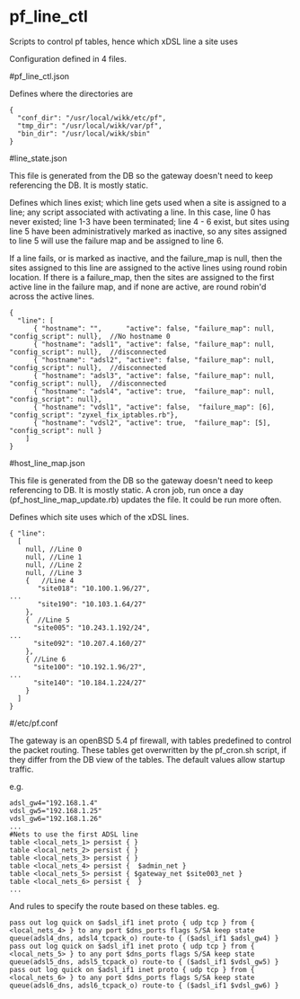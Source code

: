 # pf_line_ctl
Scripts to control pf tables, hence which xDSL line a site uses

Configuration defined in 4 files. 

#pf_line_ctl.json

Defines where the directories are
```
{
  "conf_dir": "/usr/local/wikk/etc/pf",
  "tmp_dir": "/usr/local/wikk/var/pf",
  "bin_dir": "/usr/local/wikk/sbin"
}
```

#line_state.json

This file is generated from the DB so the gateway doesn't need to keep referencing the DB. It is mostly static.

Defines which lines exist; which line gets used when a site is assigned to a line; any script associated with activating a line.
In this case, line 0 has never existed; line 1-3 have been terminated; line 4 - 6 exist, but sites using line 5 have been administratively marked as inactive, so any sites assigned to line 5 will use the failure map and be assigned to line 6.

If a line fails, or is marked as inactive, and the failure_map is null, then the sites assigned to this line are assigned to the active lines using round robin location. If there is a failure_map, then the sites are assigned to the first active line in the failure map, and if none are active, are round robin'd across the active lines.
```
{ 
  "line": [
      { "hostname": "",      "active": false, "failure_map": null, "config_script": null},  //No hostname 0
      { "hostname": "adsl1", "active": false, "failure_map": null, "config_script": null},  //disconnected
      { "hostname": "adsl2", "active": false, "failure_map": null, "config_script": null},  //disconnected
      { "hostname": "adsl3", "active": false, "failure_map": null, "config_script": null},  //disconnected
      { "hostname": "adsl4", "active": true,  "failure_map": null, "config_script": null},   
      { "hostname": "vdsl1", "active": false,  "failure_map": [6],  "config_script": "zyxel_fix_iptables.rb"},  
      { "hostname": "vdsl2", "active": true,  "failure_map": [5],  "config_script": null }  
    ]
}
```

#host_line_map.json

This file is generated from the DB so the gateway doesn't need to keep referencing to DB. It is mostly static. A cron job, run once a day (pf_host_line_map_update.rb) updates the file. It could be run more often.

Defines which site uses which of the xDSL lines.
```
{ "line":
  [
    null, //Line 0
    null, //Line 1
    null, //Line 2
    null, //Line 3
    {   //Line 4
       "site018": "10.100.1.96/27",
...
       "site190": "10.103.1.64/27"
    },
    {  //Line 5
      "site005": "10.243.1.192/24",
...
      "site092": "10.207.4.160/27"
    },
    { //Line 6
      "site100": "10.192.1.96/27",
...
      "site140": "10.184.1.224/27"
    }
  ]
}
```

#/etc/pf.conf

The gateway is an openBSD 5.4 pf firewall, with tables predefined to control the packet routing.  These tables get overwritten by the pf_cron.sh script, if they differ from the DB view of the tables. The default values allow startup traffic.

e.g.
```
adsl_gw4="192.168.1.4"
vdsl_gw5="192.168.1.25"
vdsl_gw6="192.168.1.26"
...
#Nets to use the first ADSL line
table <local_nets_1> persist { }
table <local_nets_2> persist { }
table <local_nets_3> persist { }
table <local_nets_4> persist {  $admin_net }
table <local_nets_5> persist { $gateway_net $site003_net }
table <local_nets_6> persist {  }
...
```

And rules to specify the route based on these tables. eg.
```
pass out log quick on $adsl_if1 inet proto { udp tcp } from { <local_nets_4> } to any port $dns_ports flags S/SA keep state queue(adsl4_dns, adsl4_tcpack_o) route-to { ($adsl_if1 $adsl_gw4) }
pass out log quick on $adsl_if1 inet proto { udp tcp } from { <local_nets_5> } to any port $dns_ports flags S/SA keep state queue(adsl5_dns, adsl5_tcpack_o) route-to { ($adsl_if1 $vdsl_gw5) }
pass out log quick on $adsl_if1 inet proto { udp tcp } from { <local_nets_6> } to any port $dns_ports flags S/SA keep state queue(adsl6_dns, adsl6_tcpack_o) route-to { ($adsl_if1 $vdsl_gw6) }
```
